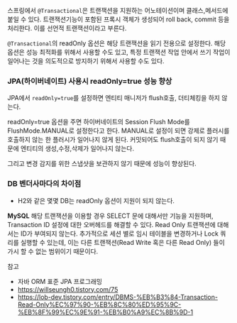 스프링에서 `@Transactional`은 트랜잭션을 지원하는 어노테이션이며 클래스,메서드에 붙일 수 있다.
트랜잭션기능이 포함된 프록시 객체가 생성되어 roll back, commit 등을 처리한다. 이를 선언적 트랜잭션이라고 부른다.

`@Transactional`의 readOnly 옵션은 해당 트랜잭션을 읽기 전용으로 설정한다.
해당 옵션은 성능 최적화를 위해서 사용할 수도 있고, 특정 트랜잭션 작업 안에서 쓰기 작업이 일어나는 것을 의도적으로 방지하기 위해서 사용할 수도 있다.

### JPA(하이버네이트) 사용시 readOnly=true 성능 향상
JPA에서 `readOnly=true`를 설정하면 엔티티 매니저가 flush호출, 더티체킹을 하지 않는다.

readOnly=true 옵션을 주면 하이버네이트의 Session Flush Mode를 FlushMode.MANUAL로 설정한다고 한다.
MANUAL로 설정이 되면 강제로 플러시를 호출하지 않는 한 플러시가 일어나지 않게 된다.
커밋되어도 flush호출이 되지 않기 때문에 엔티티의 생성,수정,삭제가 일어나지 않는다.

그리고 변경 감지를 위한 스냅샷을 보관하지 않기 때문에 성능이 향상된다.

### DB 벤더사마다의 차이점
- H2와 같은 몇몇 DB는 readOnly 옵션이 지원이 되지 않는다.

**MySQL**
해당 트랜잭션을 이용할 경우 SELECT 문에 대해서만 기능을 지원하며, Transaction ID 설정에 대한 오버헤드를 해결할 수 있다. Read Only 트랜잭션에 대해서는 ID가 부여되지 않는다. 
추가적으로 세션 별로 임시 테이블을 변경하거나 Lock 쿼리를 실행할 수 있는데, 이는 다른 트랜잭션(Read Write 혹은 다른 Read Only) 들이 가시 할 수 없는 범위이기 때문이다.


참고
- 자바 ORM 표준 JPA 프로그래밍
- https://willseungh0.tistory.com/75
- https://lob-dev.tistory.com/entry/DBMS-%EB%B3%84-Transaction-Read-Only%EC%97%90-%EB%8C%80%ED%95%9C-%EB%8F%99%EC%9E%91-%EB%B0%A9%EC%8B%9D-1
